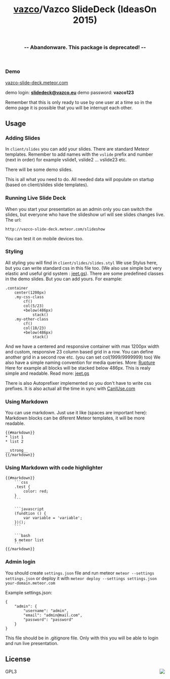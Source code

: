 <h1 align="center">
    <a href="https://github.com/vazco">vazco</a>/Vazco SlideDeck (IdeasOn 2015)
</h1>

&nbsp;

<h3 align="center">
  -- Abandonware. This package is deprecated! --
</h3>

&nbsp;

### Demo

[vazco-slide-deck.meteor.com](http://vazco-slide-deck.meteor.com)

demo login: **slidedeck@vazco.eu**
demo password: **vazco123**

Remember that this is only ready to use by one user at a time so in the demo page it is possible that you will be interrupt each other.

## Usage

### Adding Slides

In ````client/slides```` you can add your slides. There are standard Meteor templates. Remember to add names with the ````vslide```` prefix and number (next in order) for example vslide1, vslide2 ... vslide23 etc.

There will be some demo slides.

This is all what you need to do. All needed data will populate on startup (based on client/slides slide templates).

### Running Live Slide Deck

When you start your presentation as an admin only you can switch the slides, but everyone who have the slideshow url will see slides changes live. The url:

```
http://vazco-slide-deck.meteor.com/slideshow

```

You can test it on mobile devices too.

### Styling

All styling you will find in ````client/slides/slides.styl```` We use Stylus here, but you can write standard css in this file too. (We also use simple but very elastic and useful grid system : [jeet.gs](http://jeet.gs)). There are some predefined classes in the demo slides. But you can add yours. For example:

```
.container
    center(1200px)
    .my-css-class
        cf()
        col(5/23)
        +below(486px)
            stack()
    .my-other-class
        cf()
        col(18/23)
        +below(486px)
            stack()

```

And we have a centered and responsive container with max 1200px width and custom, responsive 23 column based grid in a row. You can define another grid in a second row etc. (you can set col(1999/9999999) too)
We also have a simple naming convention for media queries. More: [Rupture](https://github.com/jenius/rupture)
Here for example all blocks will be stacked below 486px.
This is realy simple and readable. Read more: [jeet.gs](http://jeet.gs)

There is also Autoprefixer implemented so you don't have to write css prefixes. It is also actual all the time in sync with [CanIUse.com](http://caniuse.com)

### Using Markdown

You can use markdown. Just use it like (spaces are important here):
Markdown blocks can be diferent Meteor templates, it will be more readable.

```
{{#markdown}}
* list 1
* list 2

__strong__
{{/markdown}}
```

### Using Markdown with code highlighter

```
{{#markdown}}
    ```css
    .test {
        color: red;
    }
    ```

    ```javascript
    (fundtion () {
        var variable = 'variable';
    })();
    ```

    ```bash
    $ meteor list
    ```
{{/markdown}}
```

### Admin login

You should create  ````settings.json```` file and run meteor ````meteor --settings settings.json```` or deploy it with ````meteor deploy --settings settings.json your-domain.meteor.com````

Example settings.json:

```
{
    "admin": {
        "username": "admin",
        "email": "admin@mail.com",
        "password": "password"
    }
}
```

This file should be in .gitignore file. Only with this you will be able to login and run live presentation.

## License

<img src="https://vazco.eu/banner.png" align="right">

GPL3
